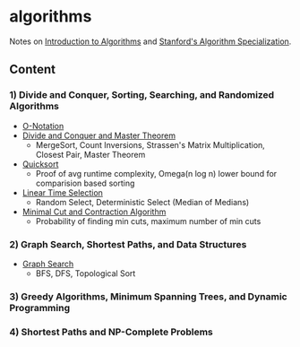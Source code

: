 # algorithms

Notes on [Introduction to Algorithms](https://mitpress.mit.edu/books/introduction-algorithms) and [Stanford's Algorithm Specialization](https://www.coursera.org/specializations/algorithms).

## Content

### 1) Divide and Conquer, Sorting, Searching, and Randomized Algorithms

* [O-Notation](https://github.com/fawind/algorithms/blob/master/01-dc-sort-search-randomized/01_o_notation.ipynb)
* [Divide and Conquer and Master Theorem](https://github.com/fawind/algorithms/blob/master/01-dc-sort-search-randomized/02_divide_and_conquer.ipynb)
  * MergeSort, Count Inversions, Strassen's Matrix Multiplication, Closest Pair, Master Theorem
* [Quicksort](https://github.com/fawind/algorithms/blob/master/01-dc-sort-search-randomized/03_quicksort.ipynb)
  * Proof of avg runtime complexity, Omega(n log n) lower bound for comparision based sorting
* [Linear Time Selection](https://github.com/fawind/algorithms/blob/master/01-dc-sort-search-randomized/04_linear_time_selection.ipynb)
  * Random Select, Deterministic Select (Median of Medians)
* [Minimal Cut and Contraction Algorithm](https://github.com/fawind/algorithms/blob/master/01-dc-sort-search-randomized/05_min_cut_and_contraction_algorithm.ipynb)
  * Probability of finding min cuts, maximum number of min cuts

### 2) Graph Search, Shortest Paths, and Data Structures

* [Graph Search](https://github.com/fawind/algorithms/blob/master/02-graphSearch-shortestPath-dataStructures/01_graph_search_and_topo_sort.ipynb)
  * BFS, DFS, Topological Sort

### 3) Greedy Algorithms, Minimum Spanning Trees, and Dynamic Programming

### 4) Shortest Paths and NP-Complete Problems
